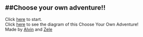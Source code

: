 ##Choose your own adventure!!
----------------------
Click [here](first-day-college.md) to start.  
Click [here](https://docs.google.com/a/hstat.org/drawings/d/1_Yr3L4wbEvxSnzUfSghYzmoasOnVBZSUgtjfo_i9_nE/edit?usp=sharing) to see the diagram of this Choose Your Own Adventure!  
Made by [Alvin](https://github.com/nievesalvin) and [Zele](https://github.com/zeled3813)  